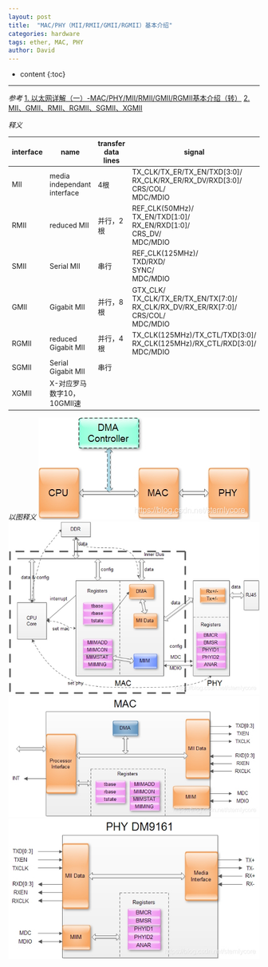 ```yaml
---
layout: post
title:  "MAC/PHY（MII/RMII/GMII/RGMII）基本介绍"
categories: hardware
tags: ether, MAC, PHY
author: David
---
```


* content
{:toc}

---

*参考*
[1. 以太网详解（一）-MAC/PHY/MII/RMII/GMII/RGMII基本介绍（转）](https://www.cnblogs.com/erhu-67786482/p/13683979.html)
[2. MII、GMII、RMII、RGMII、SGMII、XGMII](https://blog.csdn.net/liuxd3000/article/details/106012523)


*释义*

| interface | name | transfer data lines | signal |
|-|-|-|-|
| MII | media independant interface | 4根 | TX_CLK/TX_ER/TX_EN/TXD[3:0]/<BR>RX_CLK/RX_ER/RX_DV/RXD[3:0]/<BR>CRS/COL/<BR>MDC/MDIO |
| RMII | reduced MII | 并行，2根 | REF_CLK(50MHz)/<BR>TX_EN/TXD[1:0]/<BR>RX_EN/RXD[1:0]/<BR>CRS_DV/<BR>MDC/MDIO |
| SMII | Serial MII | 串行 | REF_CLK(125MHz)/<BR>TXD/RXD/<BR>SYNC/<BR>MDC/MDIO |
| GMII | Gigabit MII | 并行，8根 | GTX_CLK/<BR>TX_CLK/TX_ER/TX_EN/TX[7:0]/<BR>RX_CLK/RX_DV/RX_ER/RX[7:0]/<BR>CRS/COL/<BR>MDC/MDIO |
| RGMII | reduced Gigabit MII | 并行，4根 | TX_CLK(125MHz)/TX_CTL/TXD[3:0]/<BR>RX_CLK(125MHz)/RX_CTL/RXD[3:0]/<BR>MDC/MDIO |
| SGMII | Serial Gigabit MII | 串行 |
| XGMII | X-对应罗马数字10，10GMII速 |


*以图释义*
![CPU-MAC-PHY block](https://github.com/titron/titron.github.io/raw/master/img/2023-01-31-MAC_PHY_1.jpg)
![CPU-MAC-PHY internal](https://github.com/titron/titron.github.io/raw/master/img/2023-01-31-MAC_PHY_2.jpg)
![CPU-MAC-PHY MAC internal](https://github.com/titron/titron.github.io/raw/master/img/2023-01-31-MAC_PHY_3.jpg)
![CPU-MAC-PHY PHY internal](https://github.com/titron/titron.github.io/raw/master/img/2023-01-31-MAC_PHY_4.jpg)

